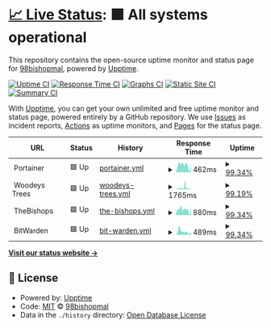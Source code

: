# [📈 Live Status](https://98bishopmal.github.io/Uptime): <!--live status--> **🟩 All systems operational**

This repository contains the open-source uptime monitor and status page for [98bishopmal](https://98bishopmal.github.io/Uptime), powered by [Upptime](https://github.com/upptime/upptime).

[![Uptime CI](https://github.com/98bishopmal/Uptime/workflows/Uptime%20CI/badge.svg)](https://github.com/98bishopmal/Uptime/actions?query=workflow%3A%22Uptime+CI%22)
[![Response Time CI](https://github.com/98bishopmal/Uptime/workflows/Response%20Time%20CI/badge.svg)](https://github.com/98bishopmal/Uptime/actions?query=workflow%3A%22Response+Time+CI%22)
[![Graphs CI](https://github.com/98bishopmal/Uptime/workflows/Graphs%20CI/badge.svg)](https://github.com/98bishopmal/Uptime/actions?query=workflow%3A%22Graphs+CI%22)
[![Static Site CI](https://github.com/98bishopmal/Uptime/workflows/Static%20Site%20CI/badge.svg)](https://github.com/98bishopmal/Uptime/actions?query=workflow%3A%22Static+Site+CI%22)
[![Summary CI](https://github.com/98bishopmal/Uptime/workflows/Summary%20CI/badge.svg)](https://github.com/98bishopmal/Uptime/actions?query=workflow%3A%22Summary+CI%22)

With [Upptime](https://upptime.js.org), you can get your own unlimited and free uptime monitor and status page, powered entirely by a GitHub repository. We use [Issues](https://github.com/98bishopmal/Uptime/issues) as incident reports, [Actions](https://github.com/98bishopmal/Uptime/actions) as uptime monitors, and [Pages](https://98bishopmal.github.io/Uptime) for the status page.

<!--start: status pages-->
<!-- This summary is generated by Upptime (https://github.com/upptime/upptime) -->
<!-- Do not edit this manually, your changes will be overwritten -->
<!-- prettier-ignore -->
| URL | Status | History | Response Time | Uptime |
| --- | ------ | ------- | ------------- | ------ |
| <img alt="" src="https://icons.duckduckgo.com/ip3/null.ico" height="13"> Portainer | 🟩 Up | [portainer.yml](https://github.com/98bishopmal/Uptime/commits/HEAD/history/portainer.yml) | <details><summary><img alt="Response time graph" src="./graphs/portainer/response-time-week.png" height="20"> 462ms</summary><br><a href="https://uptime.thebishops2010.co.uk/history/portainer"><img alt="Response time 522" src="https://img.shields.io/endpoint?url=https%3A%2F%2Fraw.githubusercontent.com%2F98bishopmal%2FUptime%2FHEAD%2Fapi%2Fportainer%2Fresponse-time.json"></a><br><a href="https://uptime.thebishops2010.co.uk/history/portainer"><img alt="24-hour response time 431" src="https://img.shields.io/endpoint?url=https%3A%2F%2Fraw.githubusercontent.com%2F98bishopmal%2FUptime%2FHEAD%2Fapi%2Fportainer%2Fresponse-time-day.json"></a><br><a href="https://uptime.thebishops2010.co.uk/history/portainer"><img alt="7-day response time 462" src="https://img.shields.io/endpoint?url=https%3A%2F%2Fraw.githubusercontent.com%2F98bishopmal%2FUptime%2FHEAD%2Fapi%2Fportainer%2Fresponse-time-week.json"></a><br><a href="https://uptime.thebishops2010.co.uk/history/portainer"><img alt="30-day response time 451" src="https://img.shields.io/endpoint?url=https%3A%2F%2Fraw.githubusercontent.com%2F98bishopmal%2FUptime%2FHEAD%2Fapi%2Fportainer%2Fresponse-time-month.json"></a><br><a href="https://uptime.thebishops2010.co.uk/history/portainer"><img alt="1-year response time 522" src="https://img.shields.io/endpoint?url=https%3A%2F%2Fraw.githubusercontent.com%2F98bishopmal%2FUptime%2FHEAD%2Fapi%2Fportainer%2Fresponse-time-year.json"></a></details> | <details><summary><a href="https://uptime.thebishops2010.co.uk/history/portainer">99.34%</a></summary><a href="https://uptime.thebishops2010.co.uk/history/portainer"><img alt="All-time uptime 98.45%" src="https://img.shields.io/endpoint?url=https%3A%2F%2Fraw.githubusercontent.com%2F98bishopmal%2FUptime%2FHEAD%2Fapi%2Fportainer%2Fuptime.json"></a><br><a href="https://uptime.thebishops2010.co.uk/history/portainer"><img alt="24-hour uptime 98.26%" src="https://img.shields.io/endpoint?url=https%3A%2F%2Fraw.githubusercontent.com%2F98bishopmal%2FUptime%2FHEAD%2Fapi%2Fportainer%2Fuptime-day.json"></a><br><a href="https://uptime.thebishops2010.co.uk/history/portainer"><img alt="7-day uptime 99.34%" src="https://img.shields.io/endpoint?url=https%3A%2F%2Fraw.githubusercontent.com%2F98bishopmal%2FUptime%2FHEAD%2Fapi%2Fportainer%2Fuptime-week.json"></a><br><a href="https://uptime.thebishops2010.co.uk/history/portainer"><img alt="30-day uptime 99.85%" src="https://img.shields.io/endpoint?url=https%3A%2F%2Fraw.githubusercontent.com%2F98bishopmal%2FUptime%2FHEAD%2Fapi%2Fportainer%2Fuptime-month.json"></a><br><a href="https://uptime.thebishops2010.co.uk/history/portainer"><img alt="1-year uptime 98.45%" src="https://img.shields.io/endpoint?url=https%3A%2F%2Fraw.githubusercontent.com%2F98bishopmal%2FUptime%2FHEAD%2Fapi%2Fportainer%2Fuptime-year.json"></a></details>
| <img alt="" src="https://icons.duckduckgo.com/ip3/null.ico" height="13"> Woodeys Trees | 🟩 Up | [woodeys-trees.yml](https://github.com/98bishopmal/Uptime/commits/HEAD/history/woodeys-trees.yml) | <details><summary><img alt="Response time graph" src="./graphs/woodeys-trees/response-time-week.png" height="20"> 1765ms</summary><br><a href="https://uptime.thebishops2010.co.uk/history/woodeys-trees"><img alt="Response time 1360" src="https://img.shields.io/endpoint?url=https%3A%2F%2Fraw.githubusercontent.com%2F98bishopmal%2FUptime%2FHEAD%2Fapi%2Fwoodeys-trees%2Fresponse-time.json"></a><br><a href="https://uptime.thebishops2010.co.uk/history/woodeys-trees"><img alt="24-hour response time 1171" src="https://img.shields.io/endpoint?url=https%3A%2F%2Fraw.githubusercontent.com%2F98bishopmal%2FUptime%2FHEAD%2Fapi%2Fwoodeys-trees%2Fresponse-time-day.json"></a><br><a href="https://uptime.thebishops2010.co.uk/history/woodeys-trees"><img alt="7-day response time 1765" src="https://img.shields.io/endpoint?url=https%3A%2F%2Fraw.githubusercontent.com%2F98bishopmal%2FUptime%2FHEAD%2Fapi%2Fwoodeys-trees%2Fresponse-time-week.json"></a><br><a href="https://uptime.thebishops2010.co.uk/history/woodeys-trees"><img alt="30-day response time 1589" src="https://img.shields.io/endpoint?url=https%3A%2F%2Fraw.githubusercontent.com%2F98bishopmal%2FUptime%2FHEAD%2Fapi%2Fwoodeys-trees%2Fresponse-time-month.json"></a><br><a href="https://uptime.thebishops2010.co.uk/history/woodeys-trees"><img alt="1-year response time 1360" src="https://img.shields.io/endpoint?url=https%3A%2F%2Fraw.githubusercontent.com%2F98bishopmal%2FUptime%2FHEAD%2Fapi%2Fwoodeys-trees%2Fresponse-time-year.json"></a></details> | <details><summary><a href="https://uptime.thebishops2010.co.uk/history/woodeys-trees">99.19%</a></summary><a href="https://uptime.thebishops2010.co.uk/history/woodeys-trees"><img alt="All-time uptime 99.94%" src="https://img.shields.io/endpoint?url=https%3A%2F%2Fraw.githubusercontent.com%2F98bishopmal%2FUptime%2FHEAD%2Fapi%2Fwoodeys-trees%2Fuptime.json"></a><br><a href="https://uptime.thebishops2010.co.uk/history/woodeys-trees"><img alt="24-hour uptime 98.25%" src="https://img.shields.io/endpoint?url=https%3A%2F%2Fraw.githubusercontent.com%2F98bishopmal%2FUptime%2FHEAD%2Fapi%2Fwoodeys-trees%2Fuptime-day.json"></a><br><a href="https://uptime.thebishops2010.co.uk/history/woodeys-trees"><img alt="7-day uptime 99.19%" src="https://img.shields.io/endpoint?url=https%3A%2F%2Fraw.githubusercontent.com%2F98bishopmal%2FUptime%2FHEAD%2Fapi%2Fwoodeys-trees%2Fuptime-week.json"></a><br><a href="https://uptime.thebishops2010.co.uk/history/woodeys-trees"><img alt="30-day uptime 99.81%" src="https://img.shields.io/endpoint?url=https%3A%2F%2Fraw.githubusercontent.com%2F98bishopmal%2FUptime%2FHEAD%2Fapi%2Fwoodeys-trees%2Fuptime-month.json"></a><br><a href="https://uptime.thebishops2010.co.uk/history/woodeys-trees"><img alt="1-year uptime 99.94%" src="https://img.shields.io/endpoint?url=https%3A%2F%2Fraw.githubusercontent.com%2F98bishopmal%2FUptime%2FHEAD%2Fapi%2Fwoodeys-trees%2Fuptime-year.json"></a></details>
| <img alt="" src="https://icons.duckduckgo.com/ip3/null.ico" height="13"> TheBishops | 🟩 Up | [the-bishops.yml](https://github.com/98bishopmal/Uptime/commits/HEAD/history/the-bishops.yml) | <details><summary><img alt="Response time graph" src="./graphs/the-bishops/response-time-week.png" height="20"> 880ms</summary><br><a href="https://uptime.thebishops2010.co.uk/history/the-bishops"><img alt="Response time 1032" src="https://img.shields.io/endpoint?url=https%3A%2F%2Fraw.githubusercontent.com%2F98bishopmal%2FUptime%2FHEAD%2Fapi%2Fthe-bishops%2Fresponse-time.json"></a><br><a href="https://uptime.thebishops2010.co.uk/history/the-bishops"><img alt="24-hour response time 1029" src="https://img.shields.io/endpoint?url=https%3A%2F%2Fraw.githubusercontent.com%2F98bishopmal%2FUptime%2FHEAD%2Fapi%2Fthe-bishops%2Fresponse-time-day.json"></a><br><a href="https://uptime.thebishops2010.co.uk/history/the-bishops"><img alt="7-day response time 880" src="https://img.shields.io/endpoint?url=https%3A%2F%2Fraw.githubusercontent.com%2F98bishopmal%2FUptime%2FHEAD%2Fapi%2Fthe-bishops%2Fresponse-time-week.json"></a><br><a href="https://uptime.thebishops2010.co.uk/history/the-bishops"><img alt="30-day response time 909" src="https://img.shields.io/endpoint?url=https%3A%2F%2Fraw.githubusercontent.com%2F98bishopmal%2FUptime%2FHEAD%2Fapi%2Fthe-bishops%2Fresponse-time-month.json"></a><br><a href="https://uptime.thebishops2010.co.uk/history/the-bishops"><img alt="1-year response time 1032" src="https://img.shields.io/endpoint?url=https%3A%2F%2Fraw.githubusercontent.com%2F98bishopmal%2FUptime%2FHEAD%2Fapi%2Fthe-bishops%2Fresponse-time-year.json"></a></details> | <details><summary><a href="https://uptime.thebishops2010.co.uk/history/the-bishops">99.34%</a></summary><a href="https://uptime.thebishops2010.co.uk/history/the-bishops"><img alt="All-time uptime 99.32%" src="https://img.shields.io/endpoint?url=https%3A%2F%2Fraw.githubusercontent.com%2F98bishopmal%2FUptime%2FHEAD%2Fapi%2Fthe-bishops%2Fuptime.json"></a><br><a href="https://uptime.thebishops2010.co.uk/history/the-bishops"><img alt="24-hour uptime 98.24%" src="https://img.shields.io/endpoint?url=https%3A%2F%2Fraw.githubusercontent.com%2F98bishopmal%2FUptime%2FHEAD%2Fapi%2Fthe-bishops%2Fuptime-day.json"></a><br><a href="https://uptime.thebishops2010.co.uk/history/the-bishops"><img alt="7-day uptime 99.34%" src="https://img.shields.io/endpoint?url=https%3A%2F%2Fraw.githubusercontent.com%2F98bishopmal%2FUptime%2FHEAD%2Fapi%2Fthe-bishops%2Fuptime-week.json"></a><br><a href="https://uptime.thebishops2010.co.uk/history/the-bishops"><img alt="30-day uptime 99.85%" src="https://img.shields.io/endpoint?url=https%3A%2F%2Fraw.githubusercontent.com%2F98bishopmal%2FUptime%2FHEAD%2Fapi%2Fthe-bishops%2Fuptime-month.json"></a><br><a href="https://uptime.thebishops2010.co.uk/history/the-bishops"><img alt="1-year uptime 99.32%" src="https://img.shields.io/endpoint?url=https%3A%2F%2Fraw.githubusercontent.com%2F98bishopmal%2FUptime%2FHEAD%2Fapi%2Fthe-bishops%2Fuptime-year.json"></a></details>
| <img alt="" src="https://icons.duckduckgo.com/ip3/null.ico" height="13"> BitWarden | 🟩 Up | [bit-warden.yml](https://github.com/98bishopmal/Uptime/commits/HEAD/history/bit-warden.yml) | <details><summary><img alt="Response time graph" src="./graphs/bit-warden/response-time-week.png" height="20"> 489ms</summary><br><a href="https://uptime.thebishops2010.co.uk/history/bit-warden"><img alt="Response time 535" src="https://img.shields.io/endpoint?url=https%3A%2F%2Fraw.githubusercontent.com%2F98bishopmal%2FUptime%2FHEAD%2Fapi%2Fbit-warden%2Fresponse-time.json"></a><br><a href="https://uptime.thebishops2010.co.uk/history/bit-warden"><img alt="24-hour response time 411" src="https://img.shields.io/endpoint?url=https%3A%2F%2Fraw.githubusercontent.com%2F98bishopmal%2FUptime%2FHEAD%2Fapi%2Fbit-warden%2Fresponse-time-day.json"></a><br><a href="https://uptime.thebishops2010.co.uk/history/bit-warden"><img alt="7-day response time 489" src="https://img.shields.io/endpoint?url=https%3A%2F%2Fraw.githubusercontent.com%2F98bishopmal%2FUptime%2FHEAD%2Fapi%2Fbit-warden%2Fresponse-time-week.json"></a><br><a href="https://uptime.thebishops2010.co.uk/history/bit-warden"><img alt="30-day response time 1315" src="https://img.shields.io/endpoint?url=https%3A%2F%2Fraw.githubusercontent.com%2F98bishopmal%2FUptime%2FHEAD%2Fapi%2Fbit-warden%2Fresponse-time-month.json"></a><br><a href="https://uptime.thebishops2010.co.uk/history/bit-warden"><img alt="1-year response time 535" src="https://img.shields.io/endpoint?url=https%3A%2F%2Fraw.githubusercontent.com%2F98bishopmal%2FUptime%2FHEAD%2Fapi%2Fbit-warden%2Fresponse-time-year.json"></a></details> | <details><summary><a href="https://uptime.thebishops2010.co.uk/history/bit-warden">99.34%</a></summary><a href="https://uptime.thebishops2010.co.uk/history/bit-warden"><img alt="All-time uptime 99.93%" src="https://img.shields.io/endpoint?url=https%3A%2F%2Fraw.githubusercontent.com%2F98bishopmal%2FUptime%2FHEAD%2Fapi%2Fbit-warden%2Fuptime.json"></a><br><a href="https://uptime.thebishops2010.co.uk/history/bit-warden"><img alt="24-hour uptime 98.24%" src="https://img.shields.io/endpoint?url=https%3A%2F%2Fraw.githubusercontent.com%2F98bishopmal%2FUptime%2FHEAD%2Fapi%2Fbit-warden%2Fuptime-day.json"></a><br><a href="https://uptime.thebishops2010.co.uk/history/bit-warden"><img alt="7-day uptime 99.34%" src="https://img.shields.io/endpoint?url=https%3A%2F%2Fraw.githubusercontent.com%2F98bishopmal%2FUptime%2FHEAD%2Fapi%2Fbit-warden%2Fuptime-week.json"></a><br><a href="https://uptime.thebishops2010.co.uk/history/bit-warden"><img alt="30-day uptime 99.85%" src="https://img.shields.io/endpoint?url=https%3A%2F%2Fraw.githubusercontent.com%2F98bishopmal%2FUptime%2FHEAD%2Fapi%2Fbit-warden%2Fuptime-month.json"></a><br><a href="https://uptime.thebishops2010.co.uk/history/bit-warden"><img alt="1-year uptime 99.93%" src="https://img.shields.io/endpoint?url=https%3A%2F%2Fraw.githubusercontent.com%2F98bishopmal%2FUptime%2FHEAD%2Fapi%2Fbit-warden%2Fuptime-year.json"></a></details>

<!--end: status pages-->

[**Visit our status website →**](https://98bishopmal.github.io/Uptime)

## 📄 License

- Powered by: [Upptime](https://github.com/upptime/upptime)
- Code: [MIT](./LICENSE) © [98bishopmal](https://98bishopmal.github.io/Uptime)
- Data in the `./history` directory: [Open Database License](https://opendatacommons.org/licenses/odbl/1-0/)
